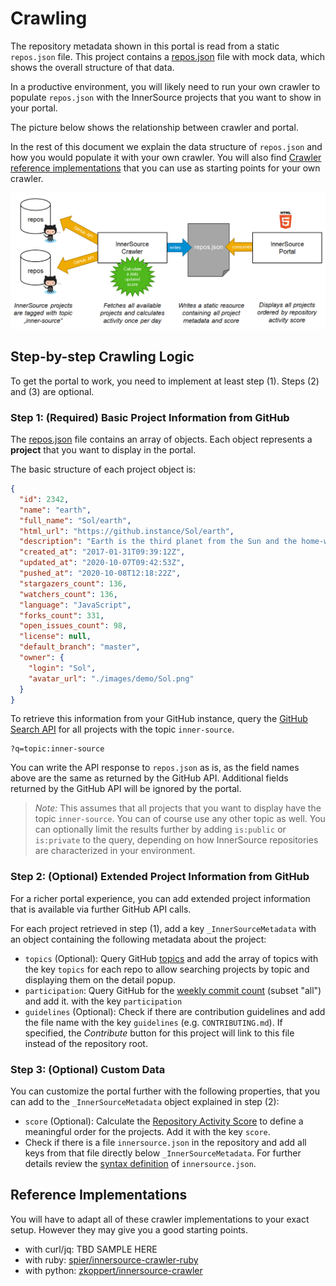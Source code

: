 # Crawling

The repository metadata shown in this portal is read from a static `repos.json` file. This project contains a [repos.json](../repos.json) file with mock data, which shows the overall structure of that data.

In a productive environment, you will likely need to run your own crawler to populate `repos.json` with the InnerSource projects that you want to show in your portal.

The picture below shows the relationship between crawler and portal.

In the rest of this document we explain the data structure of `repos.json` and how you would populate it with your own crawler. You will also find [Crawler reference implementations](#reference-implementations) that you can use as starting points for your own crawler.

![Crawling InnerSource projects](ecosystem.png)

## Step-by-step Crawling Logic

To get the portal to work, you need to implement at least step (1). Steps (2) and (3) are optional.

### Step 1: (Required) Basic Project Information from GitHub

The [repos.json](../repos.json) file contains an array of objects. Each object represents a **project** that you want to display in the portal.

The basic structure of each project object is:

``` json
{
  "id": 2342,
  "name": "earth",
  "full_name": "Sol/earth",
  "html_url": "https://github.instance/Sol/earth",
  "description": "Earth is the third planet from the Sun and the home-world of humanity.",
  "created_at": "2017-01-31T09:39:12Z",
  "updated_at": "2020-10-07T09:42:53Z",
  "pushed_at": "2020-10-08T12:18:22Z",
  "stargazers_count": 136,
  "watchers_count": 136,
  "language": "JavaScript",
  "forks_count": 331,
  "open_issues_count": 98,
  "license": null,
  "default_branch": "master",
  "owner": {
    "login": "Sol",
    "avatar_url": "./images/demo/Sol.png"
  }
}
```

To retrieve this information from your GitHub instance, query the [GitHub Search API](https://developer.github.com/v3/search/) for all projects with the topic `inner-source`.

   ```
   ?q=topic:inner-source
   ```

You can write the API response to `repos.json` as is, as the field names above are the same as returned by the GitHub API. Additional fields returned by the GitHub API will be ignored by the portal.

 > *Note:* This assumes that all projects that you want to display have the topic `inner-source`. You can of course use any other topic as well. You can optionally limit the results further  by adding `is:public` or `is:private` to the query, depending on how InnerSource repositories are characterized in your environment.

### Step 2: (Optional) Extended Project Information from GitHub

For a richer portal experience, you can add extended project information that is available via further GitHub API calls.

For each project retrieved in step (1), add a key `_InnerSourceMetadata` with an object containing the following metadata about the project:

* `topics` (Optional): Query GitHub [topics](https://docs.github.com/en/rest/reference/repos#get-all-repository-topics) and add the array of topics with the key `topics` for each repo to allow searching projects by topic and displaying them on the detail popup.
* `participation`: Query GitHub for the [weekly commit count](https://docs.github.com/en/free-pro-team@latest/rest/reference/repos#get-the-weekly-commit-count) (subset "all") and add it. with the key `participation`
* `guidelines` (Optional): Check if there are contribution guidelines and add the file name with the key `guidelines` (e.g. `CONTRIBUTING.md`). If specified, the *Contribute* button for this project will link to this file instead of the repository root.

### Step 3: (Optional) Custom Data

You can customize the portal further with the following properties, that you can add to the `_InnerSourceMetadata` object explained in step (2):

* `score` (Optional): Calculate the [Repository Activity Score](https://patterns.innersourcecommons.org/p/repository-activity-score) to define a meaningful order for the projects. Add it with the key `score`.
* Check if there is a file `innersource.json` in the repository and add all keys from that file directly below `_InnerSourceMetadata`. For further details review the [syntax definition](LISTING.md#syntax-definition-of-innersourcejson) of `innersource.json`.

## Reference Implementations

You will have to adapt all of these crawler implementations to your exact setup. However they may give you a good starting points.

* with curl/jq: TBD SAMPLE HERE
* with ruby: [spier/innersource-crawler-ruby](https://github.com/spier/innersource-crawler-ruby)
* with python: [zkoppert/innersource-crawler](https://github.com/zkoppert/innersource-crawler)
